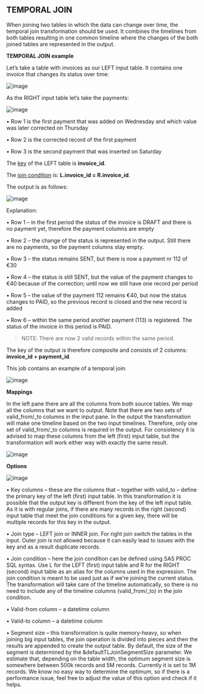 ## **TEMPORAL JOIN**

When joining two tables in which the data can change over time, the temporal join transformation should be used. It combines the timelines from both tables resulting in one common timeline where the changes of the both joined tables are represented in the output.

**TEMPORAL JOIN example**

Let’s take a table with invoices as our LEFT input table. It contains one invoice that changes its status over time:

![image](.images/temporal_join1.png)

As the RIGHT input table let’s take the payments:

![image](.images/temporal_join2.png)

•	Row 1 is the first payment that was added on Wednesday and which value was later corrected on Thursday

•	Row 2 is the corrected record of the first payment

•	Row 3 is the second payment that was inserted on Saturday

The <ins>key</ins> of the LEFT table is **invoice_id**.

The <ins>join condition</ins> is: **L.invoice_id = R.invoice_id**.

The output is as follows:

![image](.images/temporal_join3.png)

Explanation:

•	Row 1 – in the first period the status of the invoice is DRAFT and there is no payment yet, therefore the payment columns are empty

•	Row 2 – the change of the status is represented in the output. Still there are no payments, so the payment columns stay empty.

•	Row 3 – the status remains SENT, but there is now a payment nr 112 of €30

•	Row 4 – the status is still SENT, but the value of the payment changes to €40 because of the correction; until now we still have one record per period

•	Row 5 – the value of the payment 112 remains €40, but now the status changes to PAID, so the previous record is closed and the new record is added

•	Row 6 – within the same period another payment (113) is registered. The status of the invoice in this period is PAID. 

> NOTE: There are now 2 valid records within the same period.

The key of the output is therefore composite and consists of 2 columns: **invoice_id + payment_id**.

This job contains an example of a temporal join:

![image](.images/temporal_join4.png)

**Mappings**

In the left pane there are all the columns from both source tables. We map all the columns that we want to output. Note that there are two sets of valid_from/_to columns in the input pane. In the output the transformation will make one timeline based on the two input timelines. Therefore, only one set of valid_from/_to columns is required in the output. For consistency it is advised to map these columns from the left (first) input table, but the transformation will work either way with exactly the same result.

![image](.images/temporal_join5.png)

**Options**

![image](.images/temporal_join6.png)

•	Key columns – these are the columns that – together with valid_to – define the primary key of the left (first) input table. In this transformation it is possible that the output key is different from the key of the left input table. As it is with regular joins, if there are many records in the right (second) input table that meet the join conditions for a given key, there will be multiple records for this key in the output.

•	Join type – LEFT join or INNER join. For right join switch the tables in the input. Outer join is not allowed because it can easily lead to issues with the key and as a result duplicate records.

•	Join condition – here the join condition can be defined using SAS PROC SQL syntax. Use L for the LEFT (first) input table and R for the RIGHT (second) input table as an alias for the columns used in the expression. The join condition is meant to be used just as if we’re joining the current status. The transformation will take care of the timeline automatically, so there is no need to include any of the timeline columns (valid_from/_to) in the join condition.

•	Valid-from column – a datetime column 

•	Valid-to column – a datetime column

•	Segment size – this transformation is quite memory-heavy, so when joining big input tables, the join operation is divided into pieces and then the results are appended to create the output table. By default, the size of the segment is determined by the &defaultTLJoinSegmentSize parameter. We estimate that, depending on the table width, the optimum segment size is somewhere between 500k records and 5M records. Currently it is set to 1M records. We know no easy way to determine the optimum, so if there is a performance issue, feel free to adjust the value of this option and check if it helps.